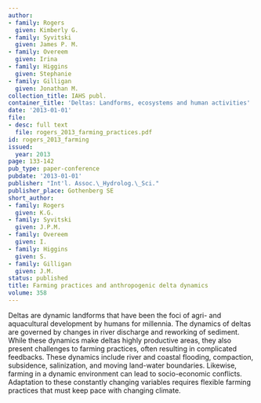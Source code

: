 ```yaml
---
author:
- family: Rogers
  given: Kimberly G.
- family: Syvitski
  given: James P. M.
- family: Overeem
  given: Irina
- family: Higgins
  given: Stephanie
- family: Gilligan
  given: Jonathan M.
collection_title: IAHS publ.
container_title: 'Deltas: Landforms, ecosystems and human activities'
date: '2013-01-01'
file:
- desc: full text
  file: rogers_2013_farming_practices.pdf
id: rogers_2013_farming
issued:
  year: 2013
page: 133-142
pub_type: paper-conference
pubdate: '2013-01-01'
publisher: "Int'l. Assoc.\_Hydrolog.\_Sci."
publisher_place: Gothenberg SE
short_author:
- family: Rogers
  given: K.G.
- family: Syvitski
  given: J.P.M.
- family: Overeem
  given: I.
- family: Higgins
  given: S.
- family: Gilligan
  given: J.M.
status: published
title: Farming practices and anthropogenic delta dynamics
volume: 358
---
```

Deltas are dynamic landforms that have been the foci of agri- and aquacultural development by humans for millennia. The dynamics of deltas are governed by changes in river discharge and reworking of sediment. While these dynamics make deltas highly productive areas, they also present challenges to farming practices, often resulting in complicated feedbacks. These dynamics include river and coastal flooding, compaction, subsidence, salinization, and moving land-water boundaries. Likewise, farming in a dynamic environment can lead to socio-economic conflicts. Adaptation to these constantly changing variables requires flexible farming practices that must keep pace with changing climate.
